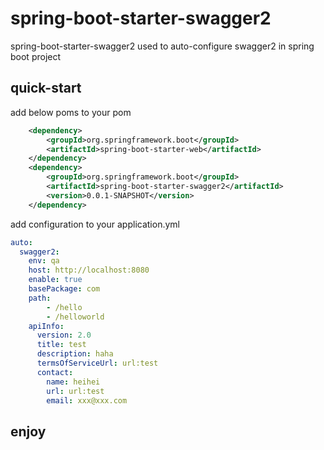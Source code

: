 # spring-boot-starter-swagger2
spring-boot-starter-swagger2 used to auto-configure swagger2 in spring boot project

## quick-start

add below poms to your pom
```xml
    <dependency>
        <groupId>org.springframework.boot</groupId>
        <artifactId>spring-boot-starter-web</artifactId>
    </dependency>
    <dependency>
        <groupId>org.springframework.boot</groupId>
        <artifactId>spring-boot-starter-swagger2</artifactId>
        <version>0.0.1-SNAPSHOT</version>
    </dependency>
```
add configuration to your application.yml
```yaml
auto:
  swagger2:
    env: qa
    host: http://localhost:8080
    enable: true
    basePackage: com
    path:
        - /hello
        - /helloworld
    apiInfo:
      version: 2.0
      title: test
      description: haha
      termsOfServiceUrl: url:test
      contact:
        name: heihei
        url: url:test
        email: xxx@xxx.com
```

## enjoy